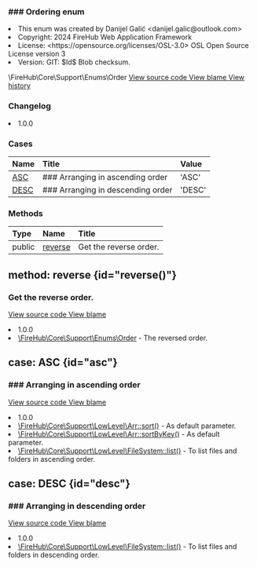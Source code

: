<title># Order</title>

<code-block lang="php">
<![CDATA[enum Order]]>
</code-block>













### ### Ordering enum



<deflist>
    <def title="Enum basic info:">
        <list><li>This enum was created by Danijel Galić &lt;danijel.galic@outlook.com&gt;</li><li>Copyright: 2024 FireHub Web Application Framework</li><li>License: &lt;https://opensource.org/licenses/OSL-3.0&gt; OSL Open Source License version 3</li><li>Version: GIT: $Id$ Blob checksum.</li></list>
    </def>
</deflist>

<deflist><def title="Fully Qualified Enum Name:">
        \FireHub\Core\Support\Enums\Order
    </def><def title="Source code:">
        <a href="https://github.com/The-FireHub-Project/Core/blob/develop-pre-alpha-m1/src/support/enums/firehub.Order.php#L21">
            View source code
        </a>
    </def>
    <def title="Blame:">
        <a href="https://github.com/The-FireHub-Project/Core/blame/develop-pre-alpha-m1/src/support/enums/firehub.Order.php">
            View blame
        </a>
    </def>
    <def title="History:">
        <a href="https://github.com/The-FireHub-Project/Core/commits/develop-pre-alpha-m1/src/support/enums/firehub.Order.php">
            View history
        </a>
    </def></deflist>
### Changelog
<deflist>
    <def title="Version history:">
        <list><li>1.0.0</li></list>
    </def>
</deflist>


### Cases
| Name | Title | Value |
|:-----|:------|:------|
|<a href="#asc">ASC</a>|### Arranging in ascending order|&#039;ASC&#039;|
|<a href="#desc">DESC</a>|### Arranging in descending order|&#039;DESC&#039;|

### Methods
| Type | Name | Title |
|:-----|:-----|:------|
|public|<a href="#reverse()">reverse</a>|Get the reverse order.|

## method: reverse {id="reverse()"}

<code-block lang="php">
    <![CDATA[public Order::reverse():\FireHub\Core\Support\Enums\Order]]>
</code-block>













### Get the reverse order.



<deflist><def title="Source code:">
                <a href="https://github.com/The-FireHub-Project/Core/blob/develop-pre-alpha-m1/src/support/enums/firehub.Order.php#L41">
                    View source code
                </a>
            </def>
            <def title="Blame:">
                <a href="https://github.com/The-FireHub-Project/Core/blame/develop-pre-alpha-m1/src/support/enums/firehub.Order.php#L41">
                    View blame
                </a>
            </def></deflist>
<deflist>
    <def title="Version history:">
        <list><li>1.0.0</li></list>
    </def>
</deflist>
<deflist>
    <def title="This method returns:">
        <list><li><a href="Order.md">\FireHub\Core\Support\Enums\Order</a> - <format style="italic">The reversed order.</format></li></list>
    </def>
</deflist>
## case: ASC {id="asc"}

<code-block lang="php">
<![CDATA[
    ASC = &#039;ASC&#039;    ]]>
</code-block>







### ### Arranging in ascending order



<deflist><def title="Source code:">
                <a href="https://github.com/The-FireHub-Project/Core/blob/develop-pre-alpha-m1/src/support/enums/firehub.Order.php#L27">
                    View source code
                </a>
            </def>
            <def title="Blame:">
                <a href="https://github.com/The-FireHub-Project/Core/blame/develop-pre-alpha-m1/src/support/enums/firehub.Order.php#L27">
                    View blame
                </a>
            </def></deflist>
<deflist>
    <def title="Version history:">
        <list><li>1.0.0</li></list>
    </def>
</deflist>
<deflist>
    <def title="This case is used by:">
        <list><li><a href="Arr.md#sort()">\FireHub\Core\Support\LowLevel\Arr::sort()</a>  - <format style="italic">As default parameter.</format></li><li><a href="Arr.md#sortbykey()">\FireHub\Core\Support\LowLevel\Arr::sortByKey()</a>  - <format style="italic">As default parameter.</format></li><li><a href="FileSystem.md#list()">\FireHub\Core\Support\LowLevel\FileSystem::list()</a>  - <format style="italic">To list files and folders in ascending order.</format></li></list>
    </def>
</deflist>
## case: DESC {id="desc"}

<code-block lang="php">
<![CDATA[
    DESC = &#039;DESC&#039;    ]]>
</code-block>







### ### Arranging in descending order



<deflist><def title="Source code:">
                <a href="https://github.com/The-FireHub-Project/Core/blob/develop-pre-alpha-m1/src/support/enums/firehub.Order.php#L33">
                    View source code
                </a>
            </def>
            <def title="Blame:">
                <a href="https://github.com/The-FireHub-Project/Core/blame/develop-pre-alpha-m1/src/support/enums/firehub.Order.php#L33">
                    View blame
                </a>
            </def></deflist>
<deflist>
    <def title="Version history:">
        <list><li>1.0.0</li></list>
    </def>
</deflist>
<deflist>
    <def title="This case is used by:">
        <list><li><a href="FileSystem.md#list()">\FireHub\Core\Support\LowLevel\FileSystem::list()</a>  - <format style="italic">To list files and folders in descending order.</format></li></list>
    </def>
</deflist>